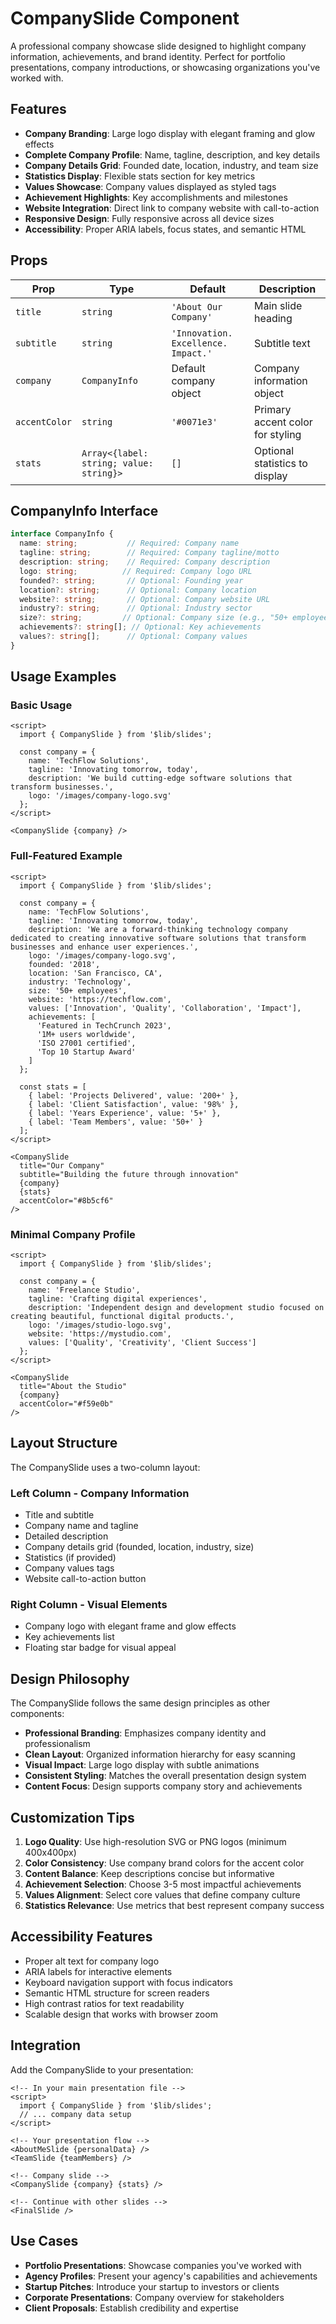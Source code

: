 # CompanySlide Component

A professional company showcase slide designed to highlight company information, achievements, and brand identity. Perfect for portfolio presentations, company introductions, or showcasing organizations you've worked with.

## Features

- **Company Branding**: Large logo display with elegant framing and glow effects
- **Complete Company Profile**: Name, tagline, description, and key details
- **Company Details Grid**: Founded date, location, industry, and team size
- **Statistics Display**: Flexible stats section for key metrics
- **Values Showcase**: Company values displayed as styled tags
- **Achievement Highlights**: Key accomplishments and milestones
- **Website Integration**: Direct link to company website with call-to-action
- **Responsive Design**: Fully responsive across all device sizes
- **Accessibility**: Proper ARIA labels, focus states, and semantic HTML

## Props

| Prop | Type | Default | Description |
|------|------|---------|-------------|
| `title` | `string` | `'About Our Company'` | Main slide heading |
| `subtitle` | `string` | `'Innovation. Excellence. Impact.'` | Subtitle text |
| `company` | `CompanyInfo` | Default company object | Company information object |
| `accentColor` | `string` | `'#0071e3'` | Primary accent color for styling |
| `stats` | `Array<{label: string; value: string}>` | `[]` | Optional statistics to display |

## CompanyInfo Interface

```typescript
interface CompanyInfo {
  name: string;           // Required: Company name
  tagline: string;        // Required: Company tagline/motto
  description: string;    // Required: Company description
  logo: string;          // Required: Company logo URL
  founded?: string;       // Optional: Founding year
  location?: string;      // Optional: Company location
  website?: string;       // Optional: Company website URL
  industry?: string;      // Optional: Industry sector
  size?: string;         // Optional: Company size (e.g., "50+ employees")
  achievements?: string[]; // Optional: Key achievements
  values?: string[];      // Optional: Company values
}
```

## Usage Examples

### Basic Usage
```svelte
<script>
  import { CompanySlide } from '$lib/slides';
  
  const company = {
    name: 'TechFlow Solutions',
    tagline: 'Innovating tomorrow, today',
    description: 'We build cutting-edge software solutions that transform businesses.',
    logo: '/images/company-logo.svg'
  };
</script>

<CompanySlide {company} />
```

### Full-Featured Example
```svelte
<script>
  import { CompanySlide } from '$lib/slides';
  
  const company = {
    name: 'TechFlow Solutions',
    tagline: 'Innovating tomorrow, today',
    description: 'We are a forward-thinking technology company dedicated to creating innovative software solutions that transform businesses and enhance user experiences.',
    logo: '/images/company-logo.svg',
    founded: '2018',
    location: 'San Francisco, CA',
    industry: 'Technology',
    size: '50+ employees',
    website: 'https://techflow.com',
    values: ['Innovation', 'Quality', 'Collaboration', 'Impact'],
    achievements: [
      'Featured in TechCrunch 2023',
      '1M+ users worldwide',
      'ISO 27001 certified',
      'Top 10 Startup Award'
    ]
  };
  
  const stats = [
    { label: 'Projects Delivered', value: '200+' },
    { label: 'Client Satisfaction', value: '98%' },
    { label: 'Years Experience', value: '5+' },
    { label: 'Team Members', value: '50+' }
  ];
</script>

<CompanySlide 
  title="Our Company"
  subtitle="Building the future through innovation"
  {company}
  {stats}
  accentColor="#8b5cf6"
/>
```

### Minimal Company Profile
```svelte
<script>
  import { CompanySlide } from '$lib/slides';
  
  const company = {
    name: 'Freelance Studio',
    tagline: 'Crafting digital experiences',
    description: 'Independent design and development studio focused on creating beautiful, functional digital products.',
    logo: '/images/studio-logo.svg',
    website: 'https://mystudio.com',
    values: ['Quality', 'Creativity', 'Client Success']
  };
</script>

<CompanySlide 
  title="About the Studio"
  {company}
  accentColor="#f59e0b"
/>
```

## Layout Structure

The CompanySlide uses a two-column layout:

### Left Column - Company Information
- Title and subtitle
- Company name and tagline
- Detailed description
- Company details grid (founded, location, industry, size)
- Statistics (if provided)
- Company values tags
- Website call-to-action button

### Right Column - Visual Elements
- Company logo with elegant frame and glow effects
- Key achievements list
- Floating star badge for visual appeal

## Design Philosophy

The CompanySlide follows the same design principles as other components:

- **Professional Branding**: Emphasizes company identity and professionalism
- **Clean Layout**: Organized information hierarchy for easy scanning
- **Visual Impact**: Large logo display with subtle animations
- **Consistent Styling**: Matches the overall presentation design system
- **Content Focus**: Design supports company story and achievements

## Customization Tips

1. **Logo Quality**: Use high-resolution SVG or PNG logos (minimum 400x400px)
2. **Color Consistency**: Use company brand colors for the accent color
3. **Content Balance**: Keep descriptions concise but informative
4. **Achievement Selection**: Choose 3-5 most impactful achievements
5. **Values Alignment**: Select core values that define company culture
6. **Statistics Relevance**: Use metrics that best represent company success

## Accessibility Features

- Proper alt text for company logo
- ARIA labels for interactive elements
- Keyboard navigation support with focus indicators
- Semantic HTML structure for screen readers
- High contrast ratios for text readability
- Scalable design that works with browser zoom

## Integration

Add the CompanySlide to your presentation:

```svelte
<!-- In your main presentation file -->
<script>
  import { CompanySlide } from '$lib/slides';
  // ... company data setup
</script>

<!-- Your presentation flow -->
<AboutMeSlide {personalData} />
<TeamSlide {teamMembers} />

<!-- Company slide -->
<CompanySlide {company} {stats} />

<!-- Continue with other slides -->
<FinalSlide />
```

## Use Cases

- **Portfolio Presentations**: Showcase companies you've worked with
- **Agency Profiles**: Present your agency's capabilities and achievements  
- **Startup Pitches**: Introduce your startup to investors or clients
- **Corporate Presentations**: Company overview for stakeholders
- **Client Proposals**: Establish credibility and expertise
